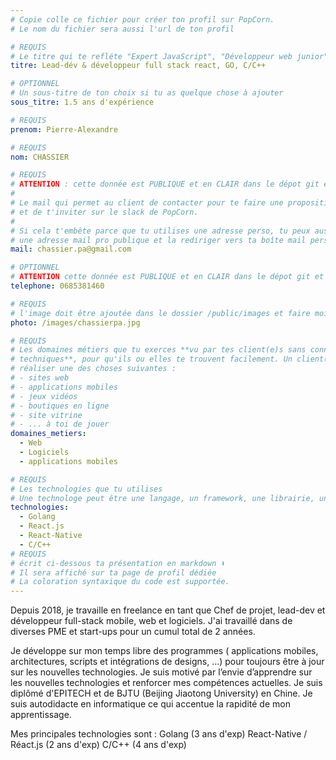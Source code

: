 ```yaml
---
# Copie colle ce fichier pour créer ton profil sur PopCorn.
# Le nom du fichier sera aussi l'url de ton profil

# REQUIS
# Le titre qui te refléte "Expert JavaScript", "Développeur web junior"
titre: Lead-dév & développeur full stack react, GO, C/C++

# OPTIONNEL
# Un sous-titre de ton choix si tu as quelque chose à ajouter
sous_titre: 1.5 ans d'expérience

# REQUIS
prenom: Pierre-Alexandre

# REQUIS
nom: CHASSIER

# REQUIS
# ATTENTION : cette donnée est PUBLIQUE et en CLAIR dans le dépot git et sur le site
#
# Le mail qui permet au client de contacter pour te faire une proposition de projet
# et de t'inviter sur le slack de PopCorn.
#
# Si cela t'embête parce que tu utilises une adresse perso, tu peux aussi te créer
# une adresse mail pro publique et la rediriger vers ta boîte mail perso
mail: chassier.pa@gmail.com

# OPTIONNEL
# ATTENTION cette donnée est PUBLIQUE et en CLAIR dans le dépot git et sur le site
telephone: 0685381460

# REQUIS
# l'image doit être ajoutée dans le dossier /public/images et faire moins de 100ko ! Sa hauteur affichée sur le site sera de 300px, elle s'adaptera comme elle peut au responsive avec du css.
photo: /images/chassierpa.jpg

# REQUIS
# Les domaines métiers que tu exerces **vu par tes client(e)s sans connaissances
# techniques**, pour qu'ils ou elles te trouvent facilement. Un client(e) veut par exemple
# réaliser une des choses suivantes :
# - sites web
# - applications mobiles
# - jeux vidéos
# - boutiques en ligne
# - site vitrine
# - ... à toi de jouer
domaines_metiers:
  - Web
  - Logiciels
  - applications mobiles

# REQUIS
# Les technologies que tu utilises
# Une technologe peut être une langage, un framework, une librairie, un CMS ...
technologies:
  - Golang
  - React.js
  - React-Native
  - C/C++
# REQUIS
# écrit ci-dessous ta présentation en markdown ⬇️
# Il sera affiché sur ta page de profil dédiée
# La coloration syntaxique du code est supportée.
---
```

Depuis 2018, je travaille en freelance en tant que Chef de projet, lead-dev et développeur full-stack mobile, web et logiciels.
J'ai travaillé dans de diverses PME et start-ups pour un cumul total de 2 années.

Je développe sur mon temps libre des programmes ( applications mobiles, architectures, scripts et intégrations de designs, ...) pour toujours être à jour sur les nouvelles technologies.
Je suis motivé par l’envie d’apprendre sur les nouvelles technologies et renforcer mes compétences actuelles. Je suis diplômé d'EPITECH et de BJTU (Beijing Jiaotong University) en Chine.
Je suis autodidacte en informatique ce qui accentue la rapidité de mon apprentissage.

Mes principales technologies sont : 
Golang (3 ans d'exp)
React-Native / Réact.js (2 ans d'exp)
C/C++ (4 ans d'exp)
